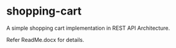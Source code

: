 # shopping-cart
A simple shopping cart implementation in REST API Architecture.

Refer ReadMe.docx for details.
